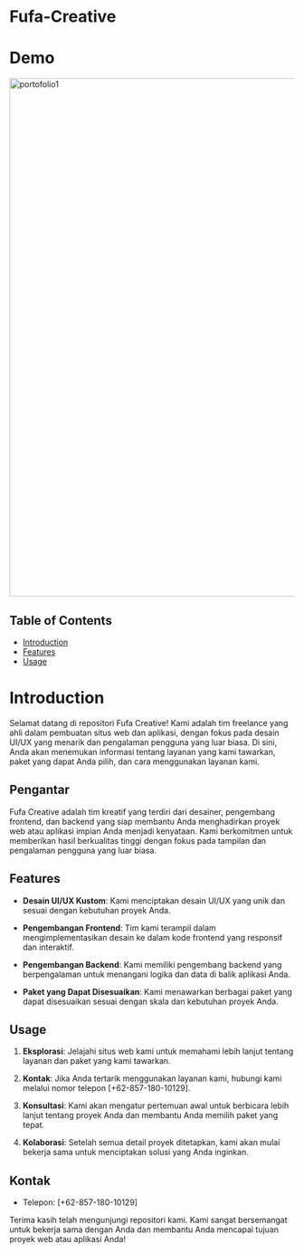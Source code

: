 # Fufa-Creative

# Demo
<img width="916" alt="portofolio1" src="https://github.com/kodeman274/Fufa-Creative/assets/99820483/22f6792a-f8cb-4cd3-becd-8c27758bd2b6">

## Table of Contents

- [Introduction](#Introduction)
- [Features](#Features)
- [Usage](#Usage)



# Introduction 

Selamat datang di repositori Fufa Creative! Kami adalah tim freelance yang ahli dalam pembuatan situs web dan aplikasi, dengan fokus pada desain UI/UX yang menarik dan pengalaman pengguna yang luar biasa. Di sini, Anda akan menemukan informasi tentang layanan yang kami tawarkan, paket yang dapat Anda pilih, dan cara menggunakan layanan kami.

## Pengantar

Fufa Creative adalah tim kreatif yang terdiri dari desainer, pengembang frontend, dan backend yang siap membantu Anda menghadirkan proyek web atau aplikasi impian Anda menjadi kenyataan. Kami berkomitmen untuk memberikan hasil berkualitas tinggi dengan fokus pada tampilan dan pengalaman pengguna yang luar biasa.

## Features

- **Desain UI/UX Kustom**: Kami menciptakan desain UI/UX yang unik dan sesuai dengan kebutuhan proyek Anda.

- **Pengembangan Frontend**: Tim kami terampil dalam mengimplementasikan desain ke dalam kode frontend yang responsif dan interaktif.

- **Pengembangan Backend**: Kami memiliki pengembang backend yang berpengalaman untuk menangani logika dan data di balik aplikasi Anda.

- **Paket yang Dapat Disesuaikan**: Kami menawarkan berbagai paket yang dapat disesuaikan sesuai dengan skala dan kebutuhan proyek Anda.

## Usage

1. **Eksplorasi**: Jelajahi situs web kami untuk memahami lebih lanjut tentang layanan dan paket yang kami tawarkan.

2. **Kontak**: Jika Anda tertarik menggunakan layanan kami, hubungi kami melalui nomor telepon [+62-857-180-10129].

3. **Konsultasi**: Kami akan mengatur pertemuan awal untuk berbicara lebih lanjut tentang proyek Anda dan membantu Anda memilih paket yang tepat.

4. **Kolaborasi**: Setelah semua detail proyek ditetapkan, kami akan mulai bekerja sama untuk menciptakan solusi yang Anda inginkan.

## Kontak

- Telepon: [+62-857-180-10129]

Terima kasih telah mengunjungi repositori kami. Kami sangat bersemangat untuk bekerja sama dengan Anda dan membantu Anda mencapai tujuan proyek web atau aplikasi Anda!

